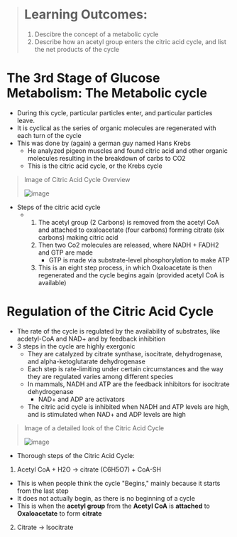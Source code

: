> # Learning Outcomes:
> 1. Descibre the concept of a metabolic cycle
> 2. Describe how an acetyl group enters the citric acid cycle, and list the net products of the cycle

# The 3rd Stage of Glucose Metabolism: The Metabolic cycle
- During this cycle, particular particles enter, and particular particles leave.
- It is cyclical as the series of organic molecules are regenerated with each turn of the cycle
- This was done by (again) a german guy named Hans Krebs
  - He analyzed pigeon muscles and found citric acid and other organic molecules resulting in the breakdown of carbs to CO2
  - This is the citric acid cycle, or the Krebs cycle
 
> Image of Citric Acid Cycle Overview
>
> ![image](https://github.com/MCBasterSheet/MCBasterSheet/assets/157453648/4af5ee68-cb46-4b35-805a-052edc8b7923)



- Steps of the citric acid cycle
  - 1. The acetyl group (2 Carbons) is removed from the acetyl CoA and attached to oxaloacetate (four carbons) forming citrate (six carbons) making citric acid
    2. Then two Co2 molecules are released, where NADH + FADH2 and GTP are made
       - GTP is made via substrate-level phosphorylation to make ATP
    3. This is an eight step process, in which Oxaloacetate is then regenerated and the cycle begins again (provided acetyl CoA is available)  
 
# Regulation of the Citric Acid Cycle
- The rate of the cycle is regulated by the availability of substrates, like acdetyl-CoA and NAD+ and by feedback inhibition
- 3 steps in the cycle are highly exergonic
  - They are catalyzed by citrate synthase, isocitrate, dehydrogenase, and alpha-ketoglutarate dehydrogenase
  - Each step is rate-limiting under certain circumstances and the way they are regulated varies among different species
  - In mammals, NADH and ATP are the feedback inhibitors for isocitrate dehydrogenase
    - NAD+ and ADP are activators
  - The citric acid cycle is inhibited when NADH and ATP levels are high, and is stimulated when NAD+ and ADP levels are high


> Image of a detailed look of the Citric Acid Cycle
>
> ![image](https://github.com/MCBasterSheet/MCBasterSheet/assets/157453648/41a57af8-7797-4981-a0c1-f1f97982851b)

- Thorough steps of the Citric Acid Cycle:
1. Acetyl CoA + H2O -> citrate (C6H5O7) + CoA-SH
  - This is when people think the cycle "Begins," mainly because it starts from the last step
  - It does not actually begin, as there is no beginning of a cycle
  - This is when the **acetyl group** from the **Acetyl CoA** is **attached** to **Oxaloacetate** to form **citrate**
2. Citrate -> Isocitrate 
